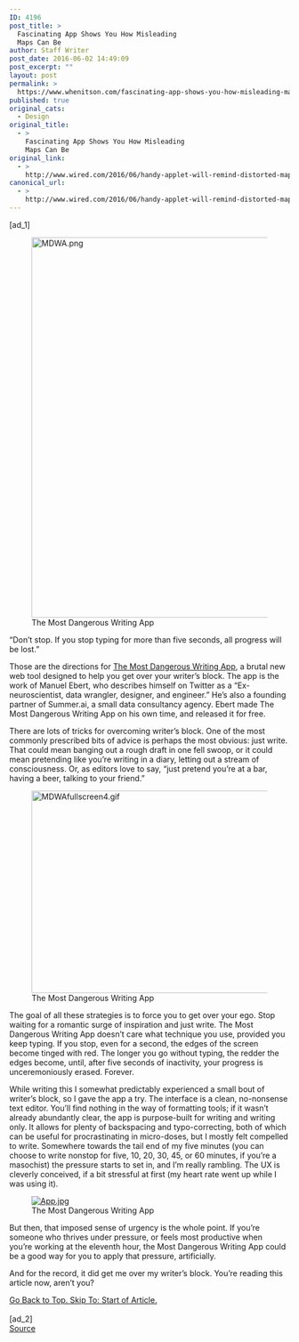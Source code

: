 ```yaml
---
ID: 4196
post_title: >
  Fascinating App Shows You How Misleading
  Maps Can Be
author: Staff Writer
post_date: 2016-06-02 14:49:09
post_excerpt: ""
layout: post
permalink: >
  https://www.whenitson.com/fascinating-app-shows-you-how-misleading-maps-can-be/
published: true
original_cats:
  - Design
original_title:
  - >
    Fascinating App Shows You How Misleading
    Maps Can Be
original_link:
  - >
    http://www.wired.com/2016/06/handy-applet-will-remind-distorted-maps/
canonical_url:
  - >
    http://www.wired.com/2016/06/handy-applet-will-remind-distorted-maps/
---
```

 [ad_1]
<br><div id=""><figure attachment_1986806="" class="wp-caption landscape alignnone fader relative" data-js="fader"><a href="https://www.wired.com/wp-content/uploads/2016/03/MDWA.png"><img class="size-large wp-image-1986806" src="http://www.whenitson.com/wp-content/uploads/2016/05/Absurdly-Cute-Accessory-Turns-Your-iPhones-Light-Into-a-Lamp.png" alt="MDWA.png" width="1024" height="684"/></a><figcaption class="wp-caption-text link-underline"><span class="credit link-underline-sm"><span aria-hidden="true" class="ui ui ui-photo inline-block ui-credit relative opacity-5 marg-r-micro"/> The Most Dangerous Writing App</span></figcaption></figure><p>“Don’t stop. If you stop typing for more than five seconds, all progress will be lost.”</p>
<p>Those are the directions for <a href="http://www.themostdangerouswritingapp.com/" target="_blank">The Most Dangerous Writing App</a>, a brutal new web tool designed to help you get over your writer’s block. The app is the work of Manuel Ebert, who describes himself on Twitter as a “Ex-neuroscientist, data wrangler, designer, and engineer.” He’s also a founding partner of Summer.ai, a small data consultancy agency. Ebert made The Most Dangerous Writing App on his own time, and released it for free.</p>
<p>There are lots of tricks for overcoming writer’s block. One of the most commonly prescribed bits of advice is perhaps the most obvious: just write. That could mean banging out a rough draft in one fell swoop, or it could mean pretending like you’re writing in a diary, letting out a stream of consciousness. Or, as editors love to say, “just pretend you’re at a bar, having a beer, talking to your friend.”</p>
<figure attachment_1987949="" class="wp-caption landscape alignnone fader relative" data-js="fader"><a href="http://www.whenitson.com/wp-content/uploads/2016/05/Absurdly-Cute-Accessory-Turns-Your-iPhones-Light-Into-a-Lamp.gif"><img class="size-default-top-art wp-image-1987949" src="http://www.whenitson.com/wp-content/uploads/2016/05/Absurdly-Cute-Accessory-Turns-Your-iPhones-Light-Into-a-Lamp.gif" alt="MDWAfullscreen4.gif" width="582" height="364"/></a><figcaption class="wp-caption-text link-underline"><span class="credit link-underline-sm"><span aria-hidden="true" class="ui ui ui-photo inline-block ui-credit relative opacity-5 marg-r-micro"/> The Most Dangerous Writing App</span></figcaption></figure><p>The goal of all these strategies is to force you to get over your ego. Stop waiting for a romantic surge of inspiration and just write. The Most Dangerous Writing App doesn’t care what technique you use, provided you keep typing. If you stop, even for a second, the edges of the screen become tinged with red. The longer you go without typing, the redder the edges become, until, after five seconds of inactivity, your progress is unceremoniously erased. Forever.</p>
<p>While writing this I somewhat predictably experienced a small bout of writer’s block, so I gave the app a try. The interface is a clean, no-nonsense text editor. You’ll find nothing in the way of formatting tools; if it wasn’t already abundantly clear, the app is purpose-built for writing and writing only. It allows for plenty of backspacing and typo-correcting, both of which can be useful for procrastinating in micro-doses, but I mostly felt compelled to write. Somewhere towards the tail end of my five minutes (you can choose to write nonstop for five, 10, 20, 30, 45, or 60 minutes, if you’re a masochist) the pressure starts to set in, and I’m really rambling. The UX is cleverly conceived, if a bit stressful at first (my heart rate went up while I was using it).</p>
<figure attachment_1986685="" class="wp-caption  alignnone fader relative" data-js="fader"><a href="http://www.whenitson.com/wp-content/uploads/2016/05/Absurdly-Cute-Accessory-Turns-Your-iPhones-Light-Into-a-Lamp.jpg"><img class="full-width wp-image-1986685" src="http://www.whenitson.com/wp-content/uploads/2016/05/Absurdly-Cute-Accessory-Turns-Your-iPhones-Light-Into-a-Lamp.jpg" alt="App.jpg"/></a><figcaption class="wp-caption-text link-underline"><span class="credit link-underline-sm"><span aria-hidden="true" class="ui ui ui-photo inline-block ui-credit relative opacity-5 marg-r-micro"/> The Most Dangerous Writing App</span></figcaption></figure><p>But then, that imposed sense of urgency is the whole point. If you’re someone who thrives under pressure, or feels most productive when you’re working at the eleventh hour, the Most Dangerous Writing App could be a good way for you to apply that pressure, artificially.</p>
<p>And for the record, it did get me over my writer’s block. You’re reading this article now, aren’t you?</p>
							<a class="visually-hidden skip-to-text-link focusable bg-white" href="#start-of-content">Go Back to Top. Skip To: Start of Article.</a>
						</div>
<br>[ad_2]
<br><a href="http://www.wired.com/2016/06/handy-applet-will-remind-distorted-maps/">Source </a>